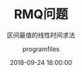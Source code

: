 ---
layout:     post
title:      "RMQ问题"
subtitle:   "区间最值的线性时间求法"
date:       2018-09-24 18:00:00
author:     "programfiles"
header-img: "img/in-post/rmq.jpg"
tags:
    - 数据结构
---